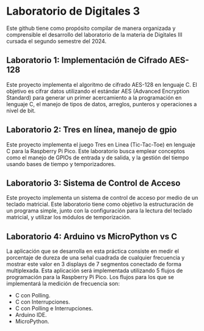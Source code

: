 # Laboratorio de Digitales 3
Este github tiene como propósito compilar de manera organizada y comprensible el desarrollo del laboratorio de la materia de Digitales III cursada el segundo semestre del 2024.

## Laboratorio 1: Implementación de Cifrado AES-128
Este proyecto implementa el algoritmo de cifrado AES-128 en lenguaje C. El objetivo es cifrar datos utilizando el estándar AES (Advanced Encryption Standard) para generar un primer acercamiento a la programación en lenguaje C, el manejo de tipos de datos, arreglos, punteros y operaciones a nivel de bit.

## Laboratorio 2: Tres en línea, manejo de gpio
Este proyecto implementa el juego Tres en Linea (Tic-Tac-Toe) en lenguaje C para la Raspberry Pi Pico. Este laboratorio busca emplear conceptos como el manejo de GPIOs de entrada y de salida, y la gestión del tiempo usando bases de tiempo y temporizadores. 

## Laboratorio 3: Sistema de Control de Acceso
Este proyecto implementa un sistema de control de acceso por medio de un teclado matricial. Este laboratorio tiene como objetivo la estructuración de un programa simple, junto con la configuración para la lectura del teclado matricial, y utilizar los módulos de temporización.

## Laboratorio 4: Arduino vs MicroPython vs C
La aplicación que se desarrolla en esta práctica consiste en medir el porcentaje de dureza de una señal cuadrada
de cualquier frecuencia y mostrar este valor en 3 displays de 7 segmentos conectado de forma multiplexada. Esta
aplicación será implementada utilizando 5 flujos de programación para la Raspberry Pi Pico. Los flujos para los que
se implementará la medición de frecuencia son:
- C con Polling.
- C con Interrupciones.
- C con Polling e Interrupciones.
- Arduino IDE.
- MicroPython.

